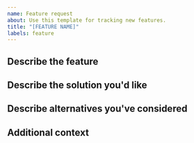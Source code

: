 ```yaml
---
name: Feature request
about: Use this template for tracking new features.
title: "[FEATURE NAME]"
labels: feature
---
```


## Describe the feature

[//]: # (A clear and concise description of what the problem is. Ex. I'm always frustrated when [...])

## Describe the solution you'd like

[//]: # (A clear and concise description of what you want to happen.)

## Describe alternatives you've considered

[//]: # (A clear and concise description of any alternative solutions or features you've considered.)

## Additional context

[//]: # (Please add any related issue or external link here.)
